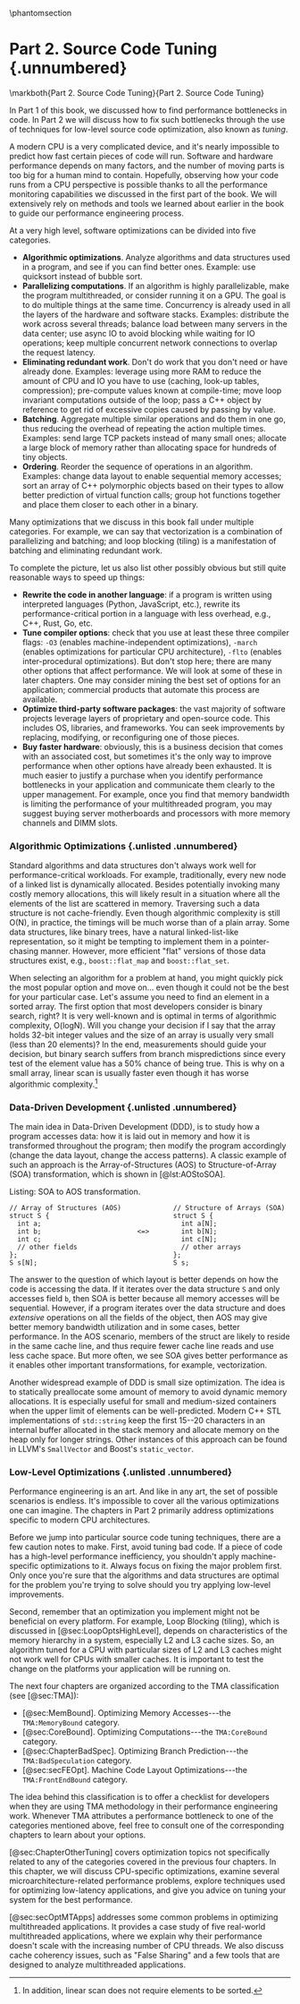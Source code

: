 \phantomsection
# Part 2. Source Code Tuning {.unnumbered}

\markboth{Part 2. Source Code Tuning}{Part 2. Source Code Tuning}

In Part 1 of this book, we discussed how to find performance bottlenecks in code. In Part 2 we will discuss how to fix such
bottlenecks through the use of techniques for low-level source code optimization, also known as *tuning*.

A modern CPU is a very complicated device, and it's nearly impossible to predict how fast certain pieces of code will run. Software and hardware performance depends on many factors, and the number of moving parts is too big for a human mind to contain. Hopefully, observing how your code runs from a CPU perspective is possible thanks to all the performance monitoring capabilities we discussed in the first part of the book. We will extensively rely on methods and tools we learned about earlier in the book to guide our performance engineering process.

At a very high level, software optimizations can be divided into five categories.

* **Algorithmic optimizations**. Analyze algorithms and data structures used in a program, and see if you can find better ones. Example: use quicksort instead of bubble sort.
* **Parallelizing computations**. If an algorithm is highly parallelizable, make the program multithreaded, or consider running it on a GPU. The goal is to do multiple things at the same time. Concurrency is already used in all the layers of the hardware and software stacks. Examples: distribute the work across several threads; balance load between many servers in the data center; use async IO to avoid blocking while waiting for IO operations; keep multiple concurrent network connections to overlap the request latency.
* **Eliminating redundant work**. Don't do work that you don't need or have already done. Examples: leverage using more RAM to reduce the amount of CPU and IO you have to use (caching, look-up tables, compression); pre-compute values known at compile-time; move loop invariant computations outside of the loop; pass a C++ object by reference to get rid of excessive copies caused by passing by value.
* **Batching**. Aggregate multiple similar operations and do them in one go, thus reducing the overhead of repeating the action multiple times. Examples: send large TCP packets instead of many small ones; allocate a large block of memory rather than allocating space for hundreds of tiny objects.
* **Ordering**. Reorder the sequence of operations in an algorithm. Examples: change data layout to enable sequential memory accesses; sort an array of C++ polymorphic objects based on their types to allow better prediction of virtual function calls; group hot functions together and place them closer to each other in a binary.

Many optimizations that we discuss in this book fall under multiple categories. For example, we can say that vectorization is a combination of parallelizing and batching; and loop blocking (tiling) is a manifestation of batching and eliminating redundant work.

To complete the picture, let us also list other possibly obvious but still quite reasonable ways to speed up things:

* **Rewrite the code in another language**: if a program is written using interpreted languages (Python, JavaScript, etc.), rewrite its performance-critical portion in a language with less overhead, e.g., C++, Rust, Go, etc.
* **Tune compiler options**: check that you use at least these three compiler flags: `-O3` (enables machine-independent optimizations), `-march` (enables optimizations for particular CPU architecture), `-flto` (enables inter-procedural optimizations). But don't stop here; there are many other options that affect performance. We will look at some of these in later chapters. One may consider mining the best set of options for an application; commercial products that automate this process are available.
* **Optimize third-party software packages**: the vast majority of software projects leverage layers of proprietary and open-source code. This includes OS, libraries, and frameworks. You can seek improvements by replacing, modifying, or reconfiguring one of those pieces.
* **Buy faster hardware**: obviously, this is a business decision that comes with an associated cost, but sometimes it's the only way to improve performance when other options have already been exhausted. It is much easier to justify a purchase when you identify performance bottlenecks in your application and communicate them clearly to the upper management. For example, once you find that memory bandwidth is limiting the performance of your multithreaded program, you may suggest buying server motherboards and processors with more memory channels and DIMM slots.

### Algorithmic Optimizations {.unlisted .unnumbered}

Standard algorithms and data structures don't always work well for performance-critical workloads. For example, traditionally, every new node of a linked list is dynamically allocated. Besides potentially invoking many costly memory allocations, this will likely result in a situation where all the elements of the list are scattered in memory. Traversing such a data structure is not cache-friendly. Even though algorithmic complexity is still O(N), in practice, the timings will be much worse than of a plain array. Some data structures, like binary trees, have a natural linked-list-like representation, so it might be tempting to implement them in a pointer-chasing manner. However, more efficient "flat" versions of those data structures exist, e.g., `boost::flat_map` and `boost::flat_set`.

When selecting an algorithm for a problem at hand, you might quickly pick the most popular option and move on... even though it could not be the best for your particular case. Let's assume you need to find an element in a sorted array. The first option that most developers consider is binary search, right? It is very well-known and is optimal in terms of algorithmic complexity, O(logN). Will you change your decision if I say that the array holds 32-bit integer values and the size of an array is usually very small (less than 20 elements)? In the end, measurements should guide your decision, but binary search suffers from branch mispredictions since every test of the element value has a 50% chance of being true. This is why on a small array, linear scan is usually faster even though it has worse algorithmic complexity.[^1]

### Data-Driven Development {.unlisted .unnumbered}

The main idea in Data-Driven Development (DDD), is to study how a program accesses data: how it is laid out in memory and how it is transformed throughout the program; then modify the program accordingly (change the data layout, change the access patterns). A classic example of such an approach is the Array-of-Structures (AOS) to Structure-of-Array (SOA) transformation, which is shown in [@lst:AOStoSOA]. 

Listing: SOA to AOS transformation.

~~~~ {#lst:AOStoSOA .cpp}
// Array of Structures (AOS)             // Structure of Arrays (SOA)
struct S {                               struct S {
  int a;                                   int a[N];
  int b;                        <=>        int b[N];
  int c;                                   int c[N];
  // other fields                          // other arrays
};                                       };
S s[N];                                  S s;
~~~~~~~~~~~~~~~~~~~~~~~~~~~~~~~~~~~~~~~~~~~~~~~~~

The answer to the question of which layout is better depends on how the code is accessing the data. If it iterates over the data structure `S` and only accesses field `b`, then SOA is better because all memory accesses will be sequential. However, if a program iterates over the data structure and does *extensive* operations on all the fields of the object, then AOS may give better memory bandwidth utilization and in some cases, better performance. In the AOS scenario, members of the struct are likely to reside in the same cache line, and thus require fewer cache line reads and use less cache space. But more often, we see SOA gives better performance as it enables other important transformations, for example, vectorization.

Another widespread example of DDD is small size optimization. The idea is to statically preallocate some amount of memory to avoid dynamic memory allocations. It is especially useful for small and medium-sized containers when the upper limit of elements can be well-predicted. Modern C++ STL implementations of `std::string` keep the first 15--20 characters in an internal buffer allocated in the stack memory and allocate memory on the heap only for longer strings. Other instances of this approach can be found in LLVM's `SmallVector` and Boost's `static_vector`.

### Low-Level Optimizations {.unlisted .unnumbered}

Performance engineering is an art. And like in any art, the set of possible scenarios is endless. It's impossible to cover all the various optimizations one can imagine. The chapters in Part 2 primarily address optimizations specific to modern CPU architectures. 

Before we jump into particular source code tuning techniques, there are a few caution notes to make. First, avoid tuning bad code. If a piece of code has a high-level performance inefficiency, you shouldn't apply machine-specific optimizations to it. Always focus on fixing the major problem first. Only once you're sure that the algorithms and data structures are optimal for the problem you're trying to solve should you try applying low-level improvements.

Second, remember that an optimization you implement might not be beneficial on every platform. For example, Loop Blocking (tiling), which is discussed in [@sec:LoopOptsHighLevel], depends on characteristics of the memory hierarchy in a system, especially L2 and L3 cache sizes. So, an algorithm tuned for a CPU with particular sizes of L2 and L3 caches might not work well for CPUs with smaller caches. It is important to test the change on the platforms your application will be running on.

The next four chapters are organized according to the TMA classification (see [@sec:TMA]):

* [@sec:MemBound]. Optimizing Memory Accesses---the `TMA:MemoryBound` category.
* [@sec:CoreBound]. Optimizing Computations---the `TMA:CoreBound` category.
* [@sec:ChapterBadSpec]. Optimizing Branch Prediction---the `TMA:BadSpeculation` category.
* [@sec:secFEOpt]. Machine Code Layout Optimizations---the `TMA:FrontEndBound` category.

The idea behind this classification is to offer a checklist for developers when they are using TMA methodology in their performance engineering work. Whenever TMA attributes a performance bottleneck to one of the categories mentioned above, feel free to consult one of the corresponding chapters to learn about your options.

[@sec:ChapterOtherTuning] covers optimization topics not specifically related to any of the categories covered in the previous four chapters. In this chapter, we will discuss CPU-specific optimizations, examine several microarchitecture-related performance problems, explore techniques used for optimizing low-latency applications, and give you advice on tuning your system for the best performance.

[@sec:secOptMTApps] addresses some common problems in optimizing multithreaded applications. It provides a case study of five real-world multithreaded applications, where we explain why their performance doesn't scale with the increasing number of CPU threads. We also discuss cache coherency issues, such as "False Sharing" and a few tools that are designed to analyze multithreaded applications.

[^1]: In addition, linear scan does not require elements to be sorted.
